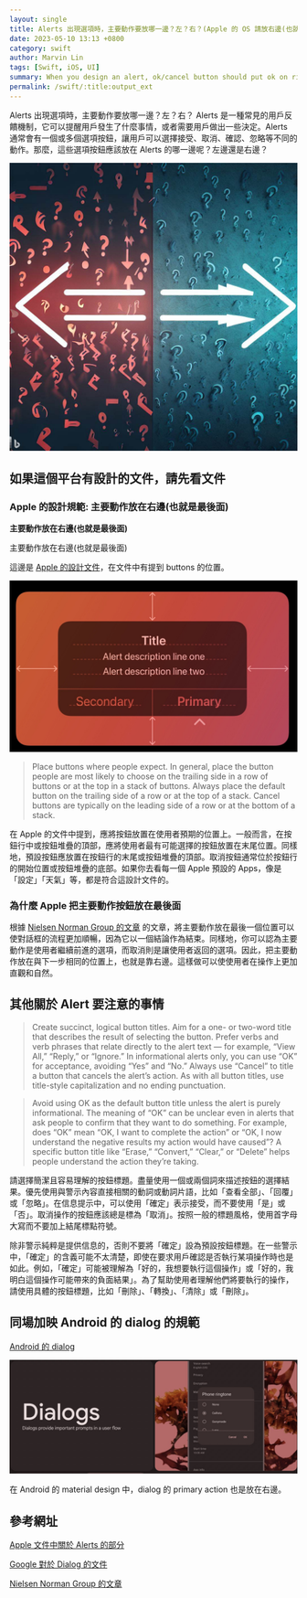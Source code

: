 ```yaml
---
layout: single
title: Alerts 出現選項時，主要動作要放哪一邊？左？右？(Apple 的 OS 請放右邊(也就是最後面))
date: 2023-05-10 13:13 +0800
category: swift
author: Marvin Lin
tags: [Swift, iOS, UI]
summary: When you design an alert, ok/cancel button should put ok on right? or left? Each platform has there guideline on this design, please follow the documents. If you are developing iOS or Android Apps, you should put your primary action button on trail (right).
permalink: /swift/:title:output_ext
---
```


Alerts 出現選項時，主要動作要放哪一邊？左？右？
Alerts 是一種常見的用戶反饋機制，它可以提醒用戶發生了什麼事情，或者需要用戶做出一些決定。Alerts 通常會有一個或多個選項按鈕，讓用戶可以選擇接受、取消、確認、忽略等不同的動作。那麼，這些選項按鈕應該放在 Alerts 的哪一邊呢？左邊還是右邊？

![left or right](/assets/swift/left-or-right/left_right.jpeg)

## 如果這個平台有設計的文件，請先看文件

### Apple 的設計規範: 主要動作放在右邊(也就是最後面)

**主要動作放在右邊(也就是最後面)**

主要動作放在右邊(也就是最後面)

這邊是 [Apple 的設計文件](https://developer.apple.com/design/human-interface-guidelines/alerts)，在文件中有提到 buttons 的位置。

![Apple demo icon](/assets/swift/left-or-right/apple-demo.jpeg)

> Place buttons where people expect. In general, place the button people are most likely to choose on the trailing side in a row of buttons or at the top in a stack of buttons. Always place the default button on the trailing side of a row or at the top of a stack. Cancel buttons are typically on the leading side of a row or at the bottom of a stack.

在 Apple 的文件中提到，應將按鈕放置在使用者預期的位置上。一般而言，在按鈕行中或按鈕堆疊的頂部，應將使用者最有可能選擇的按鈕放置在末尾位置。同樣地，預設按鈕應放置在按鈕行的末尾或按鈕堆疊的頂部。取消按鈕通常位於按鈕行的開始位置或按鈕堆疊的底部。如果你去看每一個 Apple 預設的 Apps，像是「設定」「天氣」等，都是符合這設計文件的。

### 為什麼 Apple 把主要動作按鈕放在最後面

根據 [Nielsen Norman Group 的文章](https://www.nngroup.com/articles/ok-cancel-or-cancel-ok/) 的文章，將主要動作放在最後一個位置可以使對話框的流程更加順暢，因為它以一個結論作為結束。同樣地，你可以認為主要動作是使用者繼續前進的選項，而取消則是讓使用者返回的選項。因此，把主要動作放在與下一步相同的位置上，也就是靠右邊。這樣做可以使使用者在操作上更加直觀和自然。

## 其他關於 Alert 要注意的事情

> Create succinct, logical button titles. Aim for a one- or two-word title that describes the result of selecting the button. Prefer verbs and verb phrases that relate directly to the alert text — for example, “View All,” “Reply,” or “Ignore.” In informational alerts only, you can use “OK” for acceptance, avoiding “Yes” and “No.” Always use “Cancel” to title a button that cancels the alert’s action. As with all button titles, use title-style capitalization and no ending punctuation.

> Avoid using OK as the default button title unless the alert is purely informational. The meaning of “OK” can be unclear even in alerts that ask people to confirm that they want to do something. For example, does “OK” mean “OK, I want to complete the action” or “OK, I now understand the negative results my action would have caused”? A specific button title like “Erase,” “Convert,” “Clear,” or “Delete” helps people understand the action they’re taking.

請選擇簡潔且容易理解的按鈕標題。盡量使用一個或兩個詞來描述按鈕的選擇結果。優先使用與警示內容直接相關的動詞或動詞片語，比如「查看全部」、「回覆」或「忽略」。在信息提示中，可以使用「確定」表示接受，而不要使用「是」或「否」。取消操作的按鈕應該總是標為「取消」。按照一般的標題風格，使用首字母大寫而不要加上結尾標點符號。

除非警示純粹是提供信息的，否則不要將「確定」設為預設按鈕標題。在一些警示中，「確定」的含義可能不太清楚，即使在要求用戶確認是否執行某項操作時也是如此。例如，「確定」可能被理解為「好的，我想要執行這個操作」或「好的，我明白這個操作可能帶來的負面結果」。為了幫助使用者理解他們將要執行的操作，請使用具體的按鈕標題，比如「刪除」、「轉換」、「清除」或「刪除」。

## 同場加映 Android 的 dialog 的規範

[Android 的 dialog](https://m3.material.io/components/dialogs/specs)

![Android dialog pic](/assets/swift/left-or-right/dialog.jpeg)

在 Android 的 material design 中，dialog 的 primary action 也是放在右邊。

## 參考網址

[Apple 文件中關於 Alerts 的部分](https://developer.apple.com/design/human-interface-guidelines/alerts)

[Google 對於 Dialog 的文件](https://m3.material.io/components/dialogs/specs)

[Nielsen Norman Group 的文章](https://www.nngroup.com/articles/ok-cancel-or-cancel-ok/)